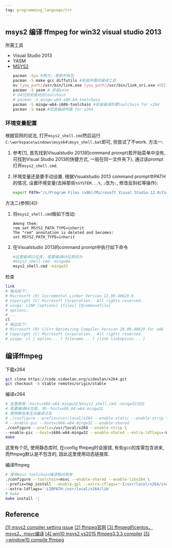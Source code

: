 ```yaml
---
tag: programming_language/c++
---
```

## msys2 编译 ffmpeg for win32 visual studio 2013
所需工具
* Visual Studio 2013
* YASM
* [MSYS2](https://www.msys2.org/)
    ```bash
    pacman -Syu #两次, 更新所有包
    pacman -S make gcc diffutils #安装所需的编译工具
    mv [you_path]/usr/bin/link.exe [you_path]/usr/bin/link_ori.exe #将link改名, 防止误用
    pacman -S yasm # 安装yasm
    # 64位则安装对应toolchain
    # pacman -S mingw-w64-x86_64-toolchain
    pacman -S mingw-w64-i686-toolchain #安装编译所需toolchain for x264
    pacman -S nasm #安装编译所需 for x264
    ```

<!-- * [YASM](http://yasm.tortall.net/Download.html) (需要下载:for general use on 64-bit Windows)
    下载完后放入一个目录, 在环境变量设置阶段设置进去即可 -->

### 环境变量配置
根据官网的说法, 打开`msys2_shell.cmd`然后运行`C:\workspace\windows\msys64\msys_shell.bat`即可, 但尝试了不work. 
方法一:
1. 参考[1], 首先找到Visualstudio 2013的command prompt(若开始菜单中没有, 可找到Visual Studio 2013的快捷方式, 一般在同一文件夹下), 通过该prompt打开`msys2_shell.cmd`. 

2. 环境变量还是要手动设置. 根据Visualstudio 2013 command prompt中PATH的情况, 设置环境变量(去掉那些`%SYSTEM...%`, `;`改为`:`, 修改反斜杠等操作):
    ```bash
    export PATH="/c/Program Files (x86)/Microsoft Visual Studio 12.0/Common7/IDE/CommonExtensions/Microsoft/TestWindow:/c/Program Files (x86)/Microsoft SDKs/F#/3.1/Framework/v4.0/:/c/Program Files (x86)/MSBuild/12.0/bin:/c/Program Files (x86)/Microsoft Visual Studio 12.0/Common7/IDE/:/c/Program Files (x86)/Microsoft Visual Studio 12.0/VC/BIN:/c/Program Files (x86)/Microsoft Visual Studio 12.0/Common7/Tools:/c/Windows/Microsoft.NET/Framework/v4.0.30319:/c/Program Files (x86)/Microsoft Visual Studio 12.0/VC/VCPackages:/c/Program Files (x86)/HTML Help Workshop:/c/Program Files (x86)/Microsoft Visual Studio 12.0/Team Tools/Performance Tools:/c/Program Files (x86)/Windows Kits/8.1/bin/x86:/c/Program Files (x86)/Microsoft SDKs/Windows/v8.1A/bin/NETFX 4.5.1 Tools/:/c/Windows/system32:/c/Windows:/c/Windows/System32/Wbem:/c/Windows/System32/WindowsPowerShell/v1.0/:/c/Windows/System32/OpenSSH/:/c/Program Files/Microsoft SQL Server/110/Tools/Binn/:/c/Program Files/NVIDIA Corporation/NVIDIA NvDLISR:/c/Program Files (x86)/NVIDIA Corporation/PhysX/Common:/e/win_exec/msys2_64/usr/bin":$PATH
    ```

方法二(参照[4]):
1. 将`msys2_shell.cmd`做如下改动:
    ```
    Among them:
    rem set MSYS2_PATH_TYPE=inherit
    The "rem" annotation is deleted and becomes:
    set MSYS2_PATH_TYPE=inherit
    ```
2. 在Visualstudio 2013的command prompt中执行如下命令
    ```bash
    #这里编译32位库, 若要编译64位库则为
    #msys2_shell.cmd -mingw64
    msys2_shell.cmd -mingw32
    ```

检查
```bash
link
# 输出如下:
# Microsoft (R) Incremental Linker Version 12.00.40629.0
# Copyright (C) Microsoft Corporation.  All rights reserved.
# usage: LINK [options] [files] [@commandfile]
# options:
# ...
cl
# 输出如下:
# Microsoft (R) C/C++ Optimizing Compiler Version 18.00.40629 for x86
# Copyright (C) Microsoft Corporation.  All rights reserved.
# usage: cl [ option... ] filename... [ /link linkoption... ]
```

## 编译ffmpeg
下载x264
```bash
git clone https://code.videolan.org/videolan/x264.git
git checkout -b stable remotes/origin/stable
```

编译x264
```bash
# 这里使用--host=i686-w64-mingw32与msys2_shell.cmd -mingw32对应
# 若要编译64位库, 则--host=x86_64-w64-mingw32
# 使用静态库无法编译过去
# ./configure --prefix=/usr/local/x264 --enable-static --enable-strip \ 
# --enable-pic --host=i686-w64-mingw32 --enable-shared
./configure --prefix=/usr/local/x264 --enable-strip \
--enable-pic --host=i686-w64-mingw32 --enable-shared --extra-ldflags=-Wl,--output-def=libx264.def
make
```
这里有个坑, 使用静态库时, 在config ffmpeg时会报错, 有些gcc的库需包含进来, 而ffmpeg默认是不包含的, 因此这里使用动态链接库.

编译ffmpeg
```bash
# 使用msvc toolchain编译相对简单
./configure --toolchain=msvc --enable-shared --enable-libx264 \
--prefix=tmp_install --enable-gpl --extra-cflags='-I/usr/local/x264/include' \
--extra-ldflags='-LIBPATH:/usr/local/x264/lib'
# make
make install -j
```

## Reference
[[1] msys2 compiler setting issue](https://github.com/telegramdesktop/tdesktop/issues/2704)
[[2] ffmpeg官网](https://pracucci.com/compile-ffmpeg-on-windows-with-visual-studio-compiler.html)
[[3] ffmpeg的centos、msys2、msvc编译](https://www.cnblogs.com/Bob-wei/p/8435000.html)
[[4] win10 msys2 vs2015 ffmpeg3.3.3 compiler](https://codar.club/blogs/win10-msys2-vs2015-ffmpeg3.3.3-compiler-with-x264-aac.html)
[[5] ⭐️window10 compile ffmpeg](https://www.jianshu.com/p/5f175dec9109)
